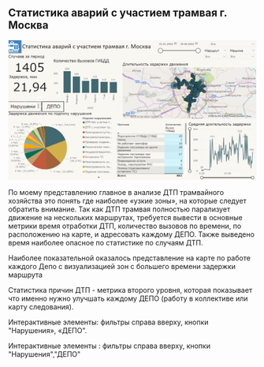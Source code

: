 ## Статистика аварий с участием трамвая г. Москва

![](tram.png)

По моему представлению главное в анализе ДТП трамвайного хозяйства это понять где наиболее «узкие зоны», на которые следует обратить внимание. 
Так как ДТП трамвая полностью парализует движение на нескольких маршрутах, требуется вывести в основные метрики время отработки ДТП, количество вызовов по времени, по расположению на карте, и адресовать каждому ДЕПО. Также выведено время наиболее опасное по статистике по случаям ДТП.

Наиболее показательной оказалось представление на карте по работе каждого Депо с визуализацией зон с большего времени задержки маршрута

Статистика причин ДТП - метрика второго уровня, которая показывает что именно нужно улучшать каждому ДЕПО (работу в коллективе или карту следования).

Интерактивные элементы: фильтры справа вверху, кнопки "Нарушения», «ДЕПО".

Интерактивные элементы : фильтры справа вверху, кнопки "Нарушения","ДЕПО" 

